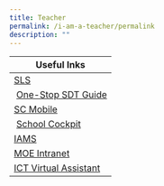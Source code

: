 ```yaml
---
title: Teacher
permalink: /i-am-a-teacher/permalink
description: ""
---
```


| Useful Inks |
| --- |
| [SLS](https://vle.learning.moe.edu.sg/login) |
|  [One-Stop SDT Guide](https://docs.google.com/presentation/d/1H2Z0g1IX_xdJb-VsGxnpp6yidrK_2481HbnG9GOHGdg/present?pli=1&slide=id.p) |
| [SC Mobile](https://scmobile.moe.edu.sg/login) |
|  [School Cockpit](https://schoolcockpit.moe.gov.sg/) |
| [IAMS](https://intranet.moe.gov.sg/itd/iams/Pages/access.aspx) |
| [MOE Intranet](http://intranet.moe.gov.sg/) |
| [ICT Virtual Assistant](https://sites.google.com/crestsec.edu.sg/ict/home) |

